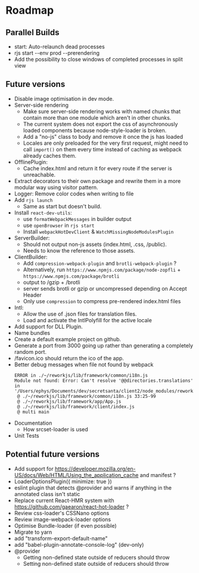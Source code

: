 # Roadmap

## Parallel Builds

- start: Auto-relaunch dead processes
- rjs start --env prod --prerendering 
- Add the possibility to close windows of completed processes in split view

## Future versions

- Disable image optimisation in dev mode.
- Server-side rendering
  - Make sure server-side rendering works with named chunks that contain more than one module which aren't in other chunks.
  - The current system does not export the css of asynchronously loaded components because node-style-loader is broken.
  - Add a "no-js" class to body and remove it once the js has loaded
  - Locales are only preloaded for the very first request, might need to call `import()` on them every time instead of caching as webpack already caches them.
- OfflinePlugin:
  - Cache index.html and return it for every route if the server is unreachable.
- Extract decorators to their own package and rewrite them in a more modular way using visitor pattern.
- Logger: Remove color codes when writing to file
- Add `rjs launch`
  - Same as start but doesn't build.
- Install `react-dev-utils`:
  - use `formatWebpackMessages` in builder output
  - use `openBrowser` in `rjs start`
  - Install `webpackHotDevClient` & `WatchMissingNodeModulesPlugin`
- ServerBuilder:
  - Should not output non-js assets (index.html, .css, /public).
  - Needs to know the reference to those assets.
- ClientBuilder:
  - Add `compression-webpack-plugin` and `brotli-webpack-plugin` ?
  - Alternatively, run `https://www.npmjs.com/package/node-zopfli` + `https://www.npmjs.com/package/brotli`
   - output to /gzip + /brotli
   - server sends brotli or gzip or uncompressed depending on Accept Header
   - Only use `compression` to compress pre-rendered index.html files
- Intl:
  - Allow the use of .json files for translation files.
  - Load and activate the IntlPolyfill for the active locale
- Add support for DLL Plugin.
- Name bundles
- Create a default example project on github.
- Generate a port from 3000 going up rather than generating a completely random port.
- /favicon.ico should return the ico of the app.
- Better debug messages when file not found by webpack
  ```
  ERROR in ./~/reworkjs/lib/framework/common/i18n.js
  Module not found: Error: Can't resolve '@@directories.translations' in '/Users/ephys/Documents/dev/secretsanta/client2/node_modules/reworkjs/lib/framework/common'
   @ ./~/reworkjs/lib/framework/common/i18n.js 33:25-99
   @ ./~/reworkjs/lib/framework/app/App.js
   @ ./~/reworkjs/lib/framework/client/index.js
   @ multi main
   ```
- Documentation
  - How srcset-loader is used
- Unit Tests

## Potential future versions

- Add support for https://developer.mozilla.org/en-US/docs/Web/HTML/Using_the_application_cache and manifest ?
- LoaderOptionsPlugin({ minimize: true })
- eslint plugin that detects @provider and warns if anything in the annotated class isn't static
- Replace current React-HMR system with https://github.com/gaearon/react-hot-loader ?
- Review css-loader's CSSNano options
- Review image-webpack-loader options
- Optimise Bundle-loader (if even possible)
- Migrate to yarn
- add "transform-export-default-name"
- add "babel-plugin-annotate-console-log" (dev-only)
- @provider
  - Getting non-defined state outside of reducers should throw
  - Setting non-defined state outside of reducers should throw
